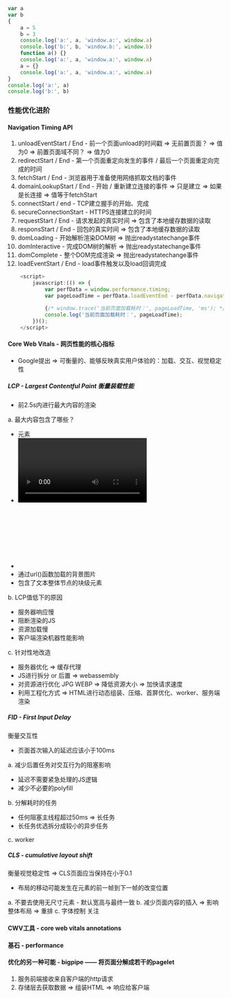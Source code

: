 ```js
var a
var b
{
    a = 5
    b = 3
    console.log('a:', a, 'window.a:', window.a)
    console.log('b:', b, 'window.b:', window.b)
    function a() {}
    console.log('a:', a, 'window.a:', window.a)
    a = {}
    console.log('a:', a, 'window.a:', window.a)
}
console.log('a:', a)
console.log('b:', b)
```

### 性能优化进阶
#### Navigation Timing API
1. unloadEventStart / End - 前一个页面unload的时间戳
=> 无前置页面？ => 值为0
=> 前置页面域不同？ => 值为0
2. redirectStart / End - 第一个页面重定向发生的事件 / 最后一个页面重定向完成的时间
3. fetchStart / End - 浏览器用于准备使用网络抓取文档的事件
4. domainLookupStart / End - 开始 / 重新建立连接的事件
   => 只是建立
   => 如果是长连接 => 值等于fetchStart
5. connectStart / end - TCP建立握手的开始、完成
6. secureConnectionStart - HTTPS连接建立的时间
7. requestStart / End - 请求发起的真实时间
    => 包含了本地缓存数据的读取
8. responsStart / End - 回包的真实时间
   => 包含了本地缓存数据的读取
9. domLoading - 开始解析渲染DOM树 => 抛出readystatechange事件
10. domInteractive - 完成DOM树的解析 => 抛出readystatechange事件
11. domComplete - 整个DOM完成渲染 => 抛出readystatechange事件
12. loadEventStart / End - load事件触发以及load回调完成

```js
    <script>
        javascript:(() => {
            var perfData = window.performance.timing;
            var pageLoadTime = perfData.loadEventEnd - perfData.navigationStart;

            {/* window.trace('当前页面加载耗时：', pageLoadTime, 'ms'); */}
            console.log('当前页面加载耗时：', pageLoadTime);
        })();
    </script>
```

#### Core Web Vitals - 网页性能的核心指标
* Google提出 => 可衡量的、能够反映真实用户体验的：加载、交互、视觉稳定性

##### LCP - Largest Contentful Paint 衡量装载性能
* 前2.5s内进行最大内容的渲染

a. 最大内容包含了哪些？
- <img>元素
- <video>元素
- <svg>元素
- 通过url()函数加载的背景图片
- 包含了文本整体节点的块级元素

b. LCP值低下的原因
- 服务器响应慢
- 阻断渲染的JS
- 资源加载慢
- 客户端渲染机器性能影响

c. 针对性地改造
- 服务器优化 => 缓存代理
- JS进行拆分 or 后置 => webassembly
- 对资源进行优化 JPG WEBP => 降低资源大小 => 加快请求速度
- 利用工程化方式 => HTML进行动态组装、压缩、首屏优化、worker、服务端渲染

##### FID - First Input Delay
衡量交互性
* 页面首次输入的延迟应该小于100ms

a. 减少后置任务对交互行为的阻塞影响
- 延迟不需要紧急处理的JS逻辑
- 减少不必要的polyfill

b. 分解耗时的任务
- 任何阻塞主线程超过50ms => 长任务
- 长任务优选拆分成较小的异步任务

c. worker

##### CLS - cumulative layout shift
衡量视觉稳定性 => CLS页面应当保持在小于0.1
* 布局的移动可能发生在元素的前一帧到下一帧的改变位置

a. 不要去使用无尺寸元素 - 默认宽高与最终一致
b. 减少页面内容的插入 => 影响整体布局 => 重排
c. 字体控制 关注

#### CWV工具 - core web vitals annotations

#### 基石 - performance

#### 优化的另一种可能 - bigpipe —— 将页面分解成若干的pagelet
1. 服务前端接收来自客户端的http请求
2. 存储层去获取数据 => 组装HTML => 响应给客户端